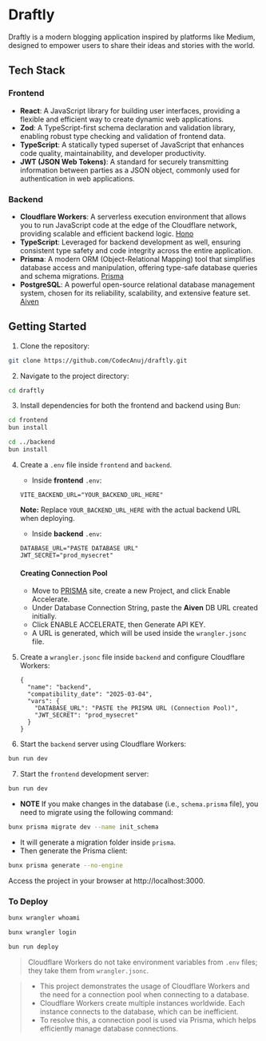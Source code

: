 # Draftly
Draftly is a modern blogging application inspired by platforms like Medium, designed to empower users to share their ideas and stories with the world.

## Tech Stack
### Frontend
- **React**: A JavaScript library for building user interfaces, providing a flexible and efficient way to create dynamic web applications.
- **Zod**: A TypeScript-first schema declaration and validation library, enabling robust type checking and validation of frontend data.
- **TypeScript**: A statically typed superset of JavaScript that enhances code quality, maintainability, and developer productivity.
- **JWT (JSON Web Tokens)**: A standard for securely transmitting information between parties as a JSON object, commonly used for authentication in web applications.

### Backend
- **Cloudflare Workers**: A serverless execution environment that allows you to run JavaScript code at the edge of the Cloudflare network, providing scalable and efficient backend logic. [Hono](https://hono.dev/top)
- **TypeScript**: Leveraged for backend development as well, ensuring consistent type safety and code integrity across the entire application.
- **Prisma**: A modern ORM (Object-Relational Mapping) tool that simplifies database access and manipulation, offering type-safe database queries and schema migrations. [Prisma](https://www.prisma.io/)
- **PostgreSQL**: A powerful open-source relational database management system, chosen for its reliability, scalability, and extensive feature set. [Aiven](https://aiven.io/)

## Getting Started

1. Clone the repository:
```bash
git clone https://github.com/CodecAnuj/draftly.git
```
2. Navigate to the project directory:
```bash
cd draftly
```
3. Install dependencies for both the frontend and backend using Bun:
```bash
cd frontend
bun install
```
```bash
cd ../backend
bun install
```
4. Create a `.env` file inside `frontend` and `backend`.

   - Inside **frontend** `.env`:
    ```env
    VITE_BACKEND_URL="YOUR_BACKEND_URL_HERE"
    ```
    **Note:** Replace `YOUR_BACKEND_URL_HERE` with the actual backend URL when deploying.

   - Inside **backend** `.env`:
    ```env
    DATABASE_URL="PASTE DATABASE URL"
    JWT_SECRET="prod_mysecret"
    ```
    
    #### Creating Connection Pool
    - Move to [PRISMA](https://www.prisma.io/data-platform/accelerate) site, create a new Project, and click Enable Accelerate.
    - Under Database Connection String, paste the **Aiven** DB URL created initially.
    - Click ENABLE ACCELERATE, then Generate API KEY.
    - A URL is generated, which will be used inside the `wrangler.jsonc` file.

5. Create a `wrangler.jsonc` file inside `backend` and configure Cloudflare Workers:
    ```jsonc
    {
      "name": "backend",
      "compatibility_date": "2025-03-04",
      "vars": {
        "DATABASE_URL": "PASTE the PRISMA URL (Connection Pool)",
        "JWT_SECRET": "prod_mysecret"
      }
    }
    ```

6. Start the `backend` server using Cloudflare Workers:
```bash
bun run dev
```
7. Start the `frontend` development server:
```bash
bun run dev
```

- **NOTE** If you make changes in the database (i.e., `schema.prisma` file), you need to migrate using the following command:
```bash
bunx prisma migrate dev --name init_schema
```
- It will generate a migration folder inside `prisma`.
- Then generate the Prisma client:
```bash
bunx prisma generate --no-engine
```

Access the project in your browser at http://localhost:3000.

### To Deploy

```bash
bunx wrangler whoami
```
```bash
bunx wrangler login
```
```bash
bun run deploy
```

> Cloudflare Workers do not take environment variables from `.env` files; they take them from `wrangler.jsonc`.

> - This project demonstrates the usage of Cloudflare Workers and the need for a connection pool when connecting to a database.
> - Cloudflare Workers create multiple instances worldwide. Each instance connects to the database, which can be inefficient.
> - To resolve this, a connection pool is used via Prisma, which helps efficiently manage database connections.

